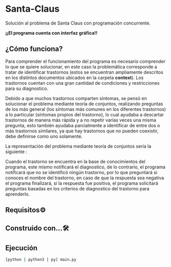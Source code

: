 # Santa-Claus
Solución al problema de Santa Claus con programación concurrente.

**¡¡El programa cuenta con interfaz gráfica!!**

## ¿Cómo funciona?
Para comprender el funcionamiento del programa es necesario comprender lo que se quiere solucionar, en este caso la problemática corresponde a tratar de identificar trastornos (estos se encuentran ampliamente descritos en los distintos documentos ubicados en la carpeta **context**). Los trastornos cuentan con una gran cantidad de condiciones y restricciones para su diagnostico.

Debido a que muchos trastornos comparten síntomas, se pensó en solucionar el problema mediante teoría de conjuntos, realizando preguntas de los más general (los síntomas más comunes en los diferentes trastornos) a lo particular (síntomas propios del trastorno), lo cual ayudaba a descartar trastornos de manera más rápida y a no repetir varias veces una misma pregunta, esto también ayudaba parcialmente a identificar de entre dos o más trastornos similares, ya que hay trastornos que no pueden coexistir, debe definirse como uno solamente.

La representación del problema mediante teoría de conjuntos sería la siguiente :


Cuando el trastorno se encuentra en la base de conocimientos del programa, este mismo notificará el diagnostico, de lo contrario, el programa notificará que no se identificó ningún trastorno, por lo que preguntará si conoces el nombre del trastorno, en caso de que la respuesta sea negativa el programa finalizará, si la respuesta fue positiva, el programa solicitará preguntas basadas en los criterios de diagnostico del trastorno para aprenderlo.

## Requisitos⚙️

## Construido con...🛠️

## Ejecución
```bash
[python | python3 | py] main.py
```
